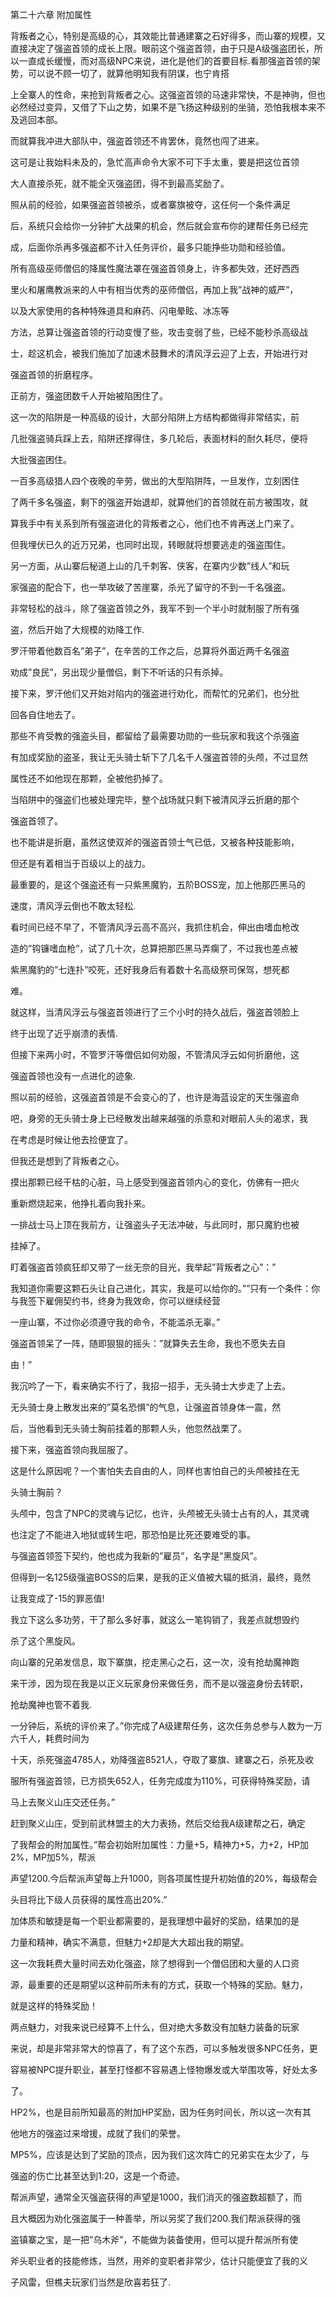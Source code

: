 第二十六章 附加属性


背叛者之心，特别是高级的心，其效能比普通建寨之石好得多，而山寨的规模，又直接决定了强盗首领的成长上限。眼前这个强盗首领，由于只是A级强盗团长，所以一直成长缓慢，而对高级NPC来说，进化是他们的首要目标.看那强盗首领的架势，可以说不顾一切了，就算他明知我有阴谋，也宁肯搭

上全寨人的性命，来抢到背叛者之心。这强盗首领的马速非常快，不是神驹，但也必然经过变异，又借了下山之势，如果不是飞扬这种级别的坐骑，恐怕我根本来不及逃回本部。

而就算我冲进大部队中，强盗首领还不肯罢休，竟然也闯了进来。

这可是让我始料未及的，急忙高声命令大家不可下手太重，要是把这位首领

大人直接杀死，就不能全灭强盗团，得不到最高奖励了。

照从前的经验，如果强盗首领被杀，或者寨旗被夺，这任何一个条件满足

后，系统只会给你一分钟扩大战果的机会，然后就会宣布你的建帮任务已经完

成，后面你杀再多强盗都不计入任务评价，最多只能挣些功勋和经验值。

所有高级巫师僧侣的降属性魔法罩在强盗首领身上，许多都失效，还好西西

里火和屠鹰教派来的人中有相当优秀的巫师僧侣，再加上我”战神的威严”，

以及大家使用的各种特殊道具和麻药、闪电晕眩、冰冻等

方法，总算让强盗首领的行动变慢了些，攻击变弱了些，已经不能秒杀高级战

士，趁这机会，被我们施加了加速术鼓舞术的清风浮云迎了上去，开始进行对

强盗首领的折磨程序。

正前方，强盗团数千人开始被陷困住了。

这一次的陷阱是一种高级的设计，大部分陷阱上方结构都做得非常结实，前

几批强盗骑兵踩上去，陷阱还撑得住，多几轮后，表面材料的耐久耗尽，便将

大批强盗困住。

一百多高级猎人四个夜晚的辛劳，做出的大型陷阱阵，一旦发作，立刻困住

了两千多名强盗，剩下的强盗开始退却，就算他们的首领就在前方被围攻，就

算我手中有关系到所有强盗进化的背叛者之心，他们也不肯再送上门来了。

但我埋伏已久的近万兄弟，也同时出现，转眼就将想要逃走的强盗围住。

另一方面，从山寨后秘道上山的几千刺客、侠客，在寨内少数”线人”和玩

家强盗的配合下，也一举攻破了苦崖寨，杀光了留守的不到一千名强盗。

非常轻松的战斗，除了强盗首领之外，我军不到一个半小时就制服了所有强

盗，然后开始了大规模的劝降工作.

罗汗带着他数百名”弟子”，在辛苦的工作之后，总算将外面近两千名强盗

劝成”良民”，另出现少量僧侣，剩下不听话的只有杀掉。

接下来，罗汗他们又开始对陷内的强盗进行劝化，而帮忙的兄弟们，也分批

回各自住地去了。

那些不肯受教的强盗头目，都留给了最需要功勋的一些玩家和我这个杀强盗

有加成奖励的盗圣，我让无头骑士斩下了几名千人强盗首领的头颅，不过显然

属性还不如他现在那颗，全被他扔掉了。

当陷阱中的强盗们也被处理完毕，整个战场就只剩下被清风浮云折磨的那个

强盗首领了。

也不能讲是折磨，虽然这使双斧的强盗首领士气已低，又被各种技能影响，

但还是有着相当于百级以上的战力。

最重要的，是这个强盗还有一只紫黑魔豹，五阶BOSS宠，加上他那匹黑马的

速度，清风浮云倒也不敢太轻松.

看时间已经不早了，不管清风浮云高不高兴，我抓住机会，伸出由嗜血枪改

造的”钩镰嗜血枪”，试了几十次，总算把那匹黑马弄瘸了，不过我也差点被

紫黑魔豹的”七连扑”咬死，还好我身后有着数十名高级祭司保驾，想死都

难。

就这样，当清风浮云与强盗首领进行了三个小时的持久战后，强盗首领脸上

终于出现了近乎崩溃的表情.

但接下来两小时，不管罗汗等僧侣如何劝服，不管清风浮云如何折磨他，这

强盗首领也没有一点进化的迹象.

照以前的经验，这强盗首领是不会变心的了，也许是海蓝设定的天生强盗命

吧，身旁的无头骑士身上已经散发出越来越强的杀意和对眼前人头的渴求，我

在考虑是时候让他去捡便宜了。

但我还是想到了背叛者之心。

摸出那颗已经干枯的心脏，马上感受到强盗首领内心的变化，仿佛有一把火

重新燃烧起来，他挣扎着向我扑来。

一排战士马上顶在我前方，让强盗头子无法冲破，与此同时，那只魔豹也被

挂掉了。

盯着强盗首领疯狂却又带了一丝无奈的目光，我举起”背叛者之心”：”

我知道你需要这颗石头让自己进化，其实，我是可以给你的。””只有一个条件：你与我签下雇佣契约书，终身为我效命，你可以继续经营

一座山寨，不过你必须遵守我的命令，不能滥杀无辜。”

强盗首领呆了一阵，随即狠狠的摇头：”就算失去生命，我也不愿失去自

由！”

我沉吟了一下，看来确实不行了，我招一招手，无头骑士大步走了上去。

无头骑士身上散发出来的”莫名恐惧”的气息，让强盗首领身体一震，然

后，当他看到无头骑士胸前挂着的那颗人头，他忽然战栗了。

接下来，强盗首领向我屈服了。

这是什么原因呢？一个害怕失去自由的人，同样也害怕自己的头颅被挂在无

头骑士胸前？

头颅中，包含了NPC的灵魂与记忆，也许，头颅被无头骑士占有的人，其灵魂

也注定了不能进入地狱或转生吧，那恐怕是比死还要难受的事。

与强盗首领签下契约，他也成为我新的”雇员”，名字是”黑旋风”。

但得到一名125级强盗BOSS的后果，是我的正义值被大辐的抵消，最终，竟然

让我变成了-15的罪恶值!

我立下这么多功劳，干了那么多好事，就这么一笔钩销了，我差点就想毁约

杀了这个黑旋风。

向山寨的兄弟发信息，取下寨旗，挖走黑心之石，这一次，没有抢劫魔神跑

来干涉，因为现在我是以正义玩家身份来做任务，而不是以强盗身份去转职，

抢劫魔神也管不着我.

一分钟后，系统的评价来了。”你完成了A级建帮任务，这次任务总参与人数为一万六千人，耗费时间为

十天，杀死强盗4785人，劝降强盗8521人，夺取了寨旗、建寨之石，杀死及收

服所有强盗首领，已方损失652人，任务完成度为110%，可获得特殊奖励，请

马上去聚义山庄交还任务。”

赶到聚义山庄，受到前武林盟主的大力表扬，然后交给我A级建帮之石，确定

了我帮会的附加属性。”帮会初始附加属性：力量+5，精神力+5，力+2，HP加2%，MP加5%，帮派

声望1200.今后帮派声望每上升1000，则各项属性提升初始值的20%，每级帮会

头目将比下级人员获得的属性高出20%.”

加体质和敏捷是每一个职业都需要的，是我理想中最好的奖励，结果加的是

力量和精神，确实不满意，但魅力+2却是大大超出我的期望。

这一次我耗费大量时间去劝化强盗，除了想得到一个僧侣团和大量的人口资

源，最重要的还是期望以这种前所未有的方式，获取一个特殊的奖励。魅力，

就是这样的特殊奖励！

两点魅力，对我来说已经算不上什么，但对绝大多数没有加魅力装备的玩家

来说，却是非常非常大的惊喜了，有了这个东西，可以多触发很多NPC任务，更

容易被NPC提升职业，甚至打怪都不容易遇上怪物爆发或大举围攻等，好处太多

了。

HP2%，也是目前所知最高的附加HP奖励，因为任务时间长，所以这一次有其

他地方的强盗过来增援，成就了我们的荣誉。

MP5%，应该是达到了奖励的顶点，因为我们这次阵亡的兄弟实在太少了，与

强盗的伤亡比甚至达到1:20，这是一个奇迹。

帮派声望，通常全灭强盗获得的声望是1000，我们消灭的强盗数超额了，而

且大概因为劝化强盗属于一种善举，所以另奖了我们200.我们帮派获得的强

盗镇寨之宝，是一把”乌木斧”，不能做为装备使用，但可以提升帮派所有使

斧头职业者的技能修炼，当然，用斧的变职者非常少，估计只能便宜了我的义

子风雷，但樵夫玩家们当然是欣喜若狂了.





